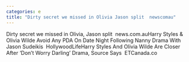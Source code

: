 ```yaml
---
categories: e
title: "Dirty secret we missed in Olivia Jason split  newscomau"
---
```

Dirty secret we missed in Olivia, Jason split&nbsp;&nbsp;news.com.auHarry Styles & Olivia Wilde Avoid Any PDA On Date Night Following Nanny Drama With Jason Sudeikis&nbsp;&nbsp;HollywoodLifeHarry Styles And Olivia Wilde Are Closer After ‘Don’t Worry Darling’ Drama, Source Says&nbsp;&nbsp;ETCanada.co